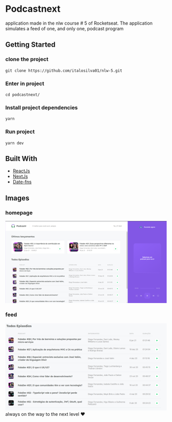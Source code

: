 # Podcastnext

application made in the nlw course # 5 of Rocketseat.
The application simulates a feed of one, and only one, podcast program

## Getting Started

### clone the project

```
git clone https://github.com/italosilva01/nlw-5.git
```

### Enter in project

```
cd podcastnext/
```

### Install project dependencies

```
yarn
```

### Run project

```
yarn dev
```

## Built With

- [ReactJs](https://pt-br.reactjs.org/)
- [NextJs](https://nextjs.org/)
- [Date-fns](https://date-fns.org/)

## Images

### homepage
![homepage](https://github.com/italosilva01/nlw-5/blob/main/public/images/homepage.png)
### feed
![feed](https://github.com/italosilva01/nlw-5/blob/main/public/images/feed.png)
always on the way to the next level :heart:
